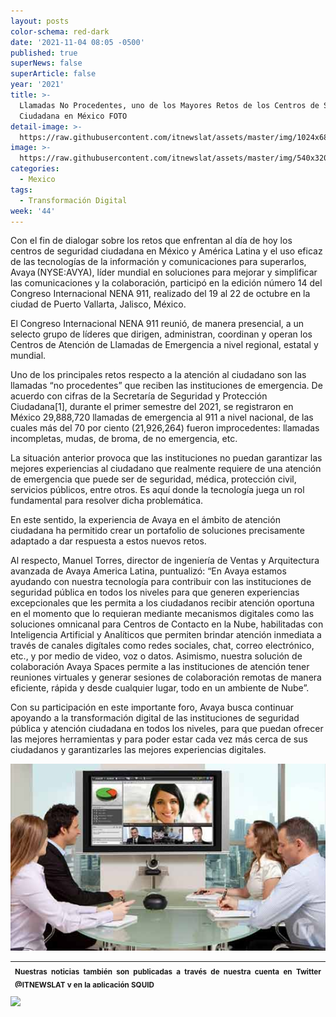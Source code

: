 ```yaml
---
layout: posts
color-schema: red-dark
date: '2021-11-04 08:05 -0500'
published: true
superNews: false
superArticle: false
year: '2021'
title: >-
  Llamadas No Procedentes, uno de los Mayores Retos de los Centros de Seguridad
  Ciudadana en México FOTO
detail-image: >-
  https://raw.githubusercontent.com/itnewslat/assets/master/img/1024x680/Avaya-Comunicaciones-g.jpg
image: >-
  https://raw.githubusercontent.com/itnewslat/assets/master/img/540x320/Avaya-Comunicaciones-p.jpg
categories:
  - Mexico
tags:
  - Transformación Digital
week: '44'
---
```

Con el fin de dialogar sobre los retos que enfrentan al día de hoy los centros de seguridad ciudadana en México y América Latina y el uso eficaz de las tecnologías de la información y comunicaciones para superarlos, Avaya (NYSE:AVYA), líder mundial en soluciones para mejorar y simplificar las comunicaciones y la colaboración, participó en la edición número 14 del Congreso Internacional NENA 911, realizado del 19 al 22 de octubre en la ciudad de Puerto Vallarta, Jalisco, México.
 
El Congreso Internacional NENA 911 reunió, de manera presencial, a un selecto grupo de líderes que dirigen, administran, coordinan y operan los Centros de Atención de Llamadas de Emergencia a nivel regional, estatal y mundial.
 
Uno de los principales retos respecto a la atención al ciudadano son las llamadas “no procedentes” que reciben las instituciones de emergencia. De acuerdo con cifras de la Secretaría de Seguridad y Protección Ciudadana[1], durante el primer semestre del 2021, se registraron en México 29,888,720 llamadas de emergencia al 911 a nivel nacional, de las cuales más del 70 por ciento (21,926,264) fueron improcedentes: llamadas incompletas, mudas, de broma, de no emergencia, etc.
 
La situación anterior provoca que las instituciones no puedan garantizar las mejores experiencias al ciudadano que realmente requiere de una atención de emergencia que puede ser de seguridad, médica, protección civil, servicios públicos, entre otros. Es aquí donde la tecnología juega un rol fundamental para resolver dicha problemática.
 
En este sentido, la experiencia de Avaya en el ámbito de atención ciudadana ha permitido crear un portafolio de soluciones precisamente adaptado a dar respuesta a estos nuevos retos.
 
Al respecto, Manuel Torres, director de ingeniería de Ventas y Arquitectura avanzada de Avaya America Latina, puntualizó: “En Avaya estamos ayudando con nuestra tecnología para contribuir con las instituciones de seguridad pública en todos los niveles para que generen experiencias excepcionales que les permita a los ciudadanos recibir atención oportuna en el momento que lo requieran mediante mecanismos digitales como las soluciones omnicanal para Centros de Contacto en la Nube, habilitadas con Inteligencia Artificial y Analíticos que permiten brindar atención inmediata a través de canales digítales como redes sociales, chat, correo electrónico, etc., y por medio de video, voz o datos. Asimismo, nuestra solución de colaboración Avaya Spaces permite a las instituciones de atención tener reuniones virtuales y generar sesiones de colaboración remotas de manera eficiente, rápida y desde cualquier lugar, todo en un ambiente de Nube”. 
 
Con su participación en este importante foro, Avaya busca continuar apoyando a la transformación digital de las instituciones de seguridad pública y atención ciudadana en todos los niveles, para que puedan ofrecer las mejores herramientas y para poder estar cada vez más cerca de sus ciudadanos y garantizarles las mejores experiencias digitales.

![](https://raw.githubusercontent.com/itnewslat/assets/master/img/540x320/Avaya-Comunicaciones-p.jpg)

<table style="height: 42px;" width="569">
<tbody>
<tr>
<td style="text-align: justify;"><sub><strong>Nuestras noticias también son publicadas a través de nuestra cuenta en Twitter <a href="https://twitter.com/itnewslat?lang=es">@ITNEWSLAT</a> y en la aplicación <a href="https://squidapp.co/en/">SQUID</a></strong></sub></td>
</tr>
</tbody>
</table>

<img src="https://tracker.metricool.com/c3po.jpg?hash=56f88a41e39ab42c063cc51676587a04"/>